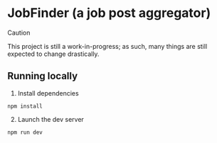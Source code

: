 # JobFinder (a job post aggregator)

> [!CAUTION]
> This project is still a work-in-progress; as such, many things are still expected to change drastically.

## Running locally

1. Install dependencies

```
npm install
```

2. Launch the dev server

```
npm run dev
```
